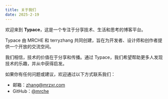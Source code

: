 ```yaml
---
title: 关于我们
date: 2025-2-19
---
```


欢迎来到 **Typace**，这是一个专注于分享技术、生活和思考的博客平台。

Typace 由 MRCHE 和 terryzhang 共同创建，旨在为开发者、设计师和创作者提供一个开放的交流空间。

我们相信，技术的价值在于分享和传播。通过 Typace，我们希望帮助更多人发现技术的乐趣，并从中获得启发。

如果你有任何问题或建议，欢迎通过以下方式联系我们：

- 邮箱：[zhang@mrzxr.com](mailto:zhang@zxr.com)
- GitHub：[@mrche](https://github.com/mrche)
